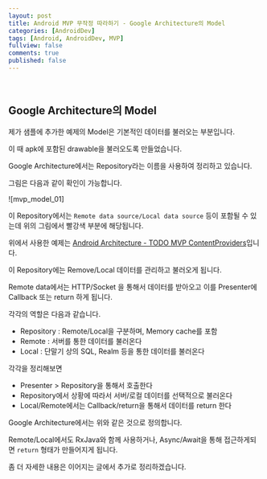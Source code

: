 ```yaml
---
layout: post
title: Android MVP 무작정 따라하기 - Google Architecture의 Model
categories: [AndroidDev]
tags: [Android, AndroidDev, MVP]
fullview: false
comments: true
published: false
---
```



<br />

## Google Architecture의 Model

제가 샘플에 추가한 예제의 Model은 기본적인 데이터를 불러오는 부분입니다.

이 때 apk에 포함된 drawable을 불러오도록 만들었습니다.

Google Architecture에서는 Repository라는 이름을 사용하여 정리하고 있습니다.

그림은 다음과 같이 확인이 가능합니다.

![mvp_model_01]

이 Repository에서는 `Remote data source/Local data source` 등이 포함될 수 있는데 위의 그림에서 빨강색 부분에 해당됩니다.

위에서 사용한 예제는 [Android Architecture - TODO MVP ContentProviders](https://github.com/googlesamples/android-architecture/tree/todo-mvp-contentproviders/)입니다.

이 Repository에는 Remove/Local 데이터를 관리하고 불러오게 됩니다.

Remote data에서는 HTTP/Socket 을 통해서 데이터를 받아오고 이를 Presenter에 Callback 또는 return 하게 됩니다.

각각의 역할은 다음과 같습니다.

- Repository : Remote/Local을 구분하며, Memory cache를 포함
- Remote : 서버를 통한 데이터를 불러온다
- Local : 단말기 상의 SQL, Realm 등을 통한 데이터를 불러온다

각각을 정리해보면

- Presenter > Repository을 통해서 호출한다
- Repository에서 상황에 따라서 서버/로컬 데이터를 선택적으로 불러온다
- Local/Remote에서는 Callback/return을 통해서 데이터를 return 한다

Google Architecture에서는 위와 같은 것으로 정의합니다.

Remote/Local에서도 RxJava와 함께 사용하거나, Async/Await을 통해 접근하게되면 `return` 형태가 만들어지게 됩니다.

좀 더 자세한 내용은 이어지는 글에서 추가로 정리하겠습니다.
